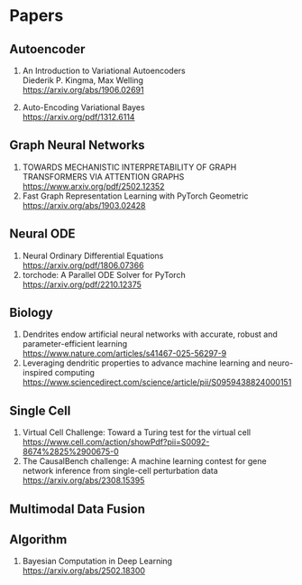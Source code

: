 # Papers

## Autoencoder

1. An Introduction to Variational Autoencoders  
   Diederik P. Kingma, Max Welling  
https://arxiv.org/abs/1906.02691

2. Auto-Encoding Variational Bayes  
https://arxiv.org/pdf/1312.6114


## Graph Neural Networks  
1. TOWARDS MECHANISTIC INTERPRETABILITY OF GRAPH TRANSFORMERS VIA ATTENTION GRAPHS  
https://www.arxiv.org/pdf/2502.12352
2. Fast Graph Representation Learning with PyTorch Geometric  
https://arxiv.org/abs/1903.02428  

## Neural ODE  
1. Neural Ordinary Differential Equations  
https://arxiv.org/pdf/1806.07366  
2. torchode: A Parallel ODE Solver for PyTorch  
https://arxiv.org/pdf/2210.12375  

## Biology
1. Dendrites endow artificial neural networks with accurate, robust and parameter-efficient learning  
https://www.nature.com/articles/s41467-025-56297-9
2. Leveraging dendritic properties to advance machine learning and neuro-inspired computing
https://www.sciencedirect.com/science/article/pii/S0959438824000151  

## Single Cell
1. Virtual Cell Challenge: Toward a Turing test for the virtual cell
https://www.cell.com/action/showPdf?pii=S0092-8674%2825%2900675-0
2. The CausalBench challenge: A machine learning contest for gene network inference from single-cell perturbation data
https://arxiv.org/abs/2308.15395

## Multimodal Data Fusion

## Algorithm  
1. Bayesian Computation in Deep Learning  
https://arxiv.org/abs/2502.18300




